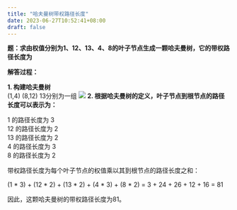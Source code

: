 ```yaml
---
title: "哈夫曼树带权路径长度"
date: 2023-06-27T10:52:41+08:00
draft: false
---
```

**题：求由权值分别为1、12、13、4、8的叶子节点生成一颗哈夫曼树，它的带权路径长度为**

**解答过程：**<br>

**1. 构建哈夫曼树**<br>
(1,4) (8,12) 13分别为一组
![](/img/2023-06-27-0956.png)
**2. 根据哈夫曼树的定义，叶子节点到根节点的路径长度可以表示为：**<br>

1 的路径长度为 3 <br>
12 的路径长度为 2<br>
13 的路径长度为 2<br>
4 的路径长度为 3<br>
8 的路径长度为 2<br>

带权路径长度为每个叶子节点的权值乘以其到根节点的路径长度之和：

(1 * 3) + (12 * 2) + (13 * 2) + (4 * 3) + (8 * 2) = 3 + 24 + 26 + 12 + 16 = 81

因此，这颗哈夫曼树的带权路径长度为81。

